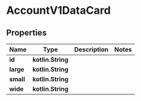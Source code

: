 
# AccountV1DataCard

## Properties
| Name | Type | Description | Notes |
| ------------ | ------------- | ------------- | ------------- |
| **id** | **kotlin.String** |  |  |
| **large** | **kotlin.String** |  |  |
| **small** | **kotlin.String** |  |  |
| **wide** | **kotlin.String** |  |  |



